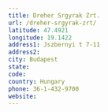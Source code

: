 ```yaml
---
title: Dreher Srgyrak Zrt.
url: /dreher-srgyrak-zrt/
latitude: 47.4921
longitude: 19.1422
address1: Jszbernyi t 7-11
address2: 
city: Budapest
state: 
code: 
country: Hungary
phone: 36-1-432-9700
website: 
---
```


